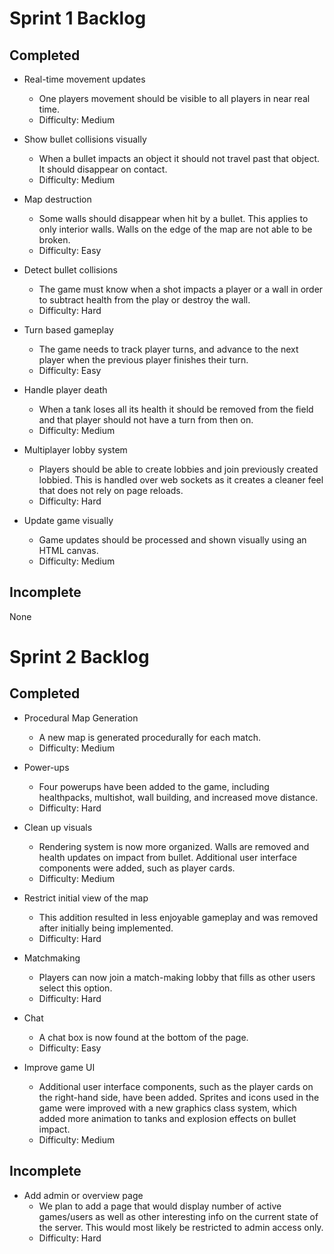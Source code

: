 # Sprint 1 Backlog

## Completed

* Real-time movement updates
  * One players movement should be visible to all players in near real time.
  * Difficulty: Medium


* Show bullet collisions visually
  * When a bullet impacts an object it should not travel past that object. It should disappear on contact.
  * Difficulty: Medium


* Map destruction
  * Some walls should disappear when hit by a bullet. This applies to only interior walls. Walls on the edge of the map are not able to be broken.
  * Difficulty: Easy


* Detect bullet collisions
  * The game must know when a shot impacts a player or a wall in order to subtract health from the play or destroy the wall.
  * Difficulty: Hard


* Turn based gameplay
  * The game needs to track player turns, and advance to the next player when the previous player finishes their turn.
  * Difficulty: Easy


* Handle player death
  * When a tank loses all its health it should be removed from the field and that player should not have a turn from then on.
  * Difficulty: Medium


* Multiplayer lobby system
  * Players should be able to create lobbies and join previously created lobbied. This is handled over web sockets as it creates a cleaner feel that does not rely on page reloads.
  * Difficulty: Hard


* Update game visually
  * Game updates should be processed and shown visually using an HTML canvas.
  * Difficulty: Medium

## Incomplete

None

# Sprint 2 Backlog

## Completed

* Procedural Map Generation
  * A new map is generated procedurally for each match.
  * Difficulty: Medium

* Power-ups
  * Four powerups have been added to the game, including healthpacks, multishot, wall building, and increased move distance.
  * Difficulty: Hard

* Clean up visuals
  * Rendering system is now more organized. Walls are removed and health updates on impact from bullet. Additional user interface components were added, such as player cards.
  * Difficulty: Medium

* Restrict initial view of the map
  * This addition resulted in less enjoyable gameplay and was removed after initially being implemented.
  * Difficulty: Hard

* Matchmaking
  * Players can now join a match-making lobby that fills as other users select this option.
  * Difficulty: Hard

* Chat
  * A chat box is now found at the bottom of the page.
  * Difficulty: Easy

* Improve game UI
  * Additional user interface components, such as the player cards on the right-hand side, have been added. Sprites and icons used in the game were improved with a new graphics class system, which added more animation to tanks and explosion effects on bullet impact.
  * Difficulty: Medium
  
## Incomplete

* Add admin or overview page
  * We plan to add a page that would display number of active games/users as well as other interesting info on the current state of the server. This would most likely be restricted to admin access only.
  * Difficulty: Hard
